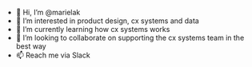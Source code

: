 - 👋 Hi, I’m @marielak
- 👀 I’m interested in product design, cx systems and data
- 🌱 I’m currently learning how cx systems works
- 💞️ I’m looking to collaborate on supporting the cx systems team in the best way
- 📫 Reach me via Slack

<!---
marielak/marielak is a ✨ special ✨ repository because its `README.md` (this file) appears on your GitHub profile.
You can click the Preview link to take a look at your changes.
--->
